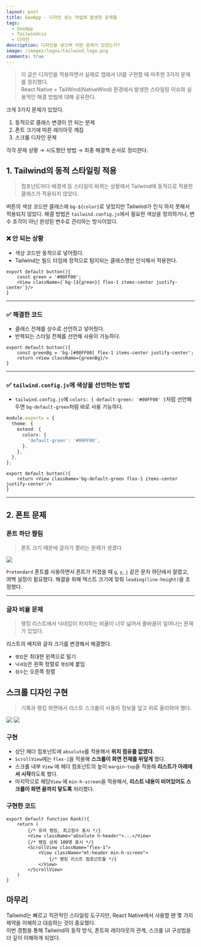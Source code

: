 ```yaml
---
layout: post
title: GooApp - 디자인 넣는 작업에 발생한 문제들
tags:
  - GooApp
  - Tailwindcss
  - 디자인
description: 디자인을 넣으며 어떤 문제가 있었는가?
image: /images/logos/tailwind_logo.png
comments: true
---
```


> 이 글은 디자인을 적용하면서 실제로 앱에서 UI를 구현할 때 마주한 3가지 문제를 정리했다.  
> React Native + TailWind(NativeWind) 환경에서 발생한 스타일링 이슈와 실용적인 해결 방법에 대해 공유한다.

크게 3가지 문제가 있었다.

1. 동적으로 클래스 변경이 안 되는 문제
2. 폰트 크기에 따른 레이아웃 깨짐
3. 스크롤 디자인 문제

각각 문제 상황 → 시도했던 방법 → 최종 해결책 순서로 정리한다.

## 1. Tailwind의 동적 스타일링 적용

> 컴포넌트마다 배경색 등 스타일이 바뀌는 상황에서 Tailwind에 동적으로 적용한 클래스가 적용되지 않았다.

버튼의 색상 코드만 클래스에 `bg-${color}`로 넣었지만 Tailwind가 인식 하지 못해서 적용되지 않았다.
해결 방법은 `tailwind.config.js`에서 필요한 색상을 정의하거나, 변수 조각이 아닌 완성된 변수로 관리하는 방식이었다.

### ❌ 안 되는 상황

- 색상 코드만 동적으로 넣어줬다.
- Tailwind는 빌드 타임에 정적으로 탐지되는 클래스명만 인식해서 적용한다.

```tsx
export default button(){
	const green = '#00FF00';
	<View className={`bg-[${green}] flex-1 items-center justify-center`}/>
}
```

---

### ✅ 해결한 코드

- 클래스 전체를 상수로 선언하고 넣어줬다.
- 반복되는 스타일 전체를 선언해 사용이 가능하다.

```tsx
export default button(){
	const greenBg = 'bg-[#00FF00] flex-1 items-center justify-center';
	return <View className={greenBg}/>
}
```

---

### ✅ `tailwind.config.js`에 색상을 선언하는 방법

- `tailwind.config.js`에 `colors: { default-green: '#00FF00' }`처럼 선언해두면 `bg-default-green`처럼 바로 사용 가능하다.

```ts
module.exports = {
  theme: {
    extend: {
      colors: {
        'default-green': '#00FF00',
      },
    },
  },
};
```

```tsx
export default button(){
	return <View className='bg-default-green flex-1 items-center justify-center'/>
}
```

---

## 2. 폰트 문제

### 폰트 하단 짤림

> 폰트 크기 때문에 글자가 짤리는 문제가 생겼다.

![](/images/posts/gooapp/nickname.png)

`Pretendard` 폰트를 사용하면서 폰트가 커졌을 때 `g`, `y`, `j` 같은 문자 하단에서 잘렸고, 여백 설정이 필요했다.
해결을 위해 텍스트 크기에 맞춰 `leading(line-height)`을 조정했다.

---

### 글자 비율 문제

> 랭킹 리스트에서 닉네임이 차지하는 비율이 너무 넓어서 줄바꿈이 일어나는 문제가 있었다.

리스트의 배치와 글자 크기를 변경해서 해결했다.

- `랭킹`은 최대한 왼쪽으로 밀기
- `닉네임`은 왼쪽 정렬로 `랭킹`에 붙임
- `점수`는 오른쪽 정렬

## 스크롤 디자인 구현

> 기록과 랭킹 화면에서 리스트 스크롤이 사용자 정보를 덮고 위로 올라와야 했다.

![](/images/posts/gooapp/rank1.png)
![](/images/posts/gooapp/rank2.png)

### 구현

- 상단 헤더 컴포넌트에 `absolute`를 적용해서 **위치 점유를 없앴다.**
- `ScrollView`에는 `flex-1`을 적용해 **스크롤이 화면 전체를 뒤덮게** 했다.
- 스크롤 내부 `View` 에 헤더 컴포넌트의 높이 `margin-top`을 적용해 **리스트가 아래에서 시작**하도록 했다.
- 마지막으로 해당`View` 에 `min-h-screen`을 적용해서, **리스트 내용이 비어있어도 스크롤이 화면 끝까지 닿도록** 처리했다.

### 구현한 코드

```tsx
export default function Rank(){
	return (
		{/* 유저 랭킹, 최고점수 표시 */}
		<View className="absolute h-header">...</View>
		{/* 랭킹 상위 100명 표시 */}
		<ScrollView className="flex-1">
			<View className="mt-header min-h-screen">
				{/* 랭킹 리스트 컴포넌트들 */}
			</View>
		</ScrollView>
	)
}
```

## 마무리

Tailwind는 빠르고 직관적인 스타일링 도구지만, React Native에서 사용할 땐 몇 가지 제약을 이해하고 대응하는 것이 중요했다.  
이번 경험을 통해 Tailwind의 동작 방식, 폰트와 레이아웃의 관계, 스크롤 UI 구성법을 더 깊이 이해하게 되었다.
